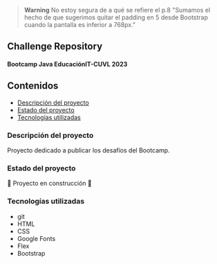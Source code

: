 > **Warning**
> No estoy segura de a qué se refiere el p.8 "Sumamos el hecho de que sugerimos quitar el padding en 5 desde Bootstrap cuando la pantalla es inferior a 768px."

## Challenge Repository
#### Bootcamp Java EducaciónIT-CUVL 2023

## Contenidos
* [Descripción del proyecto](#descripcion-del-proyecto)
* [Estado del proyecto](#estado-del-proyecto)
* [Tecnologías utilizadas](#tecnologias-utilizadas)

### Descripción del proyecto
Proyecto dedicado a publicar los desafíos del Bootcamp.

### Estado del proyecto
:construction: Proyecto en construcción :construction:

### Tecnologías utilizadas
* git
* HTML
* CSS
* Google Fonts
* Flex
* Bootstrap